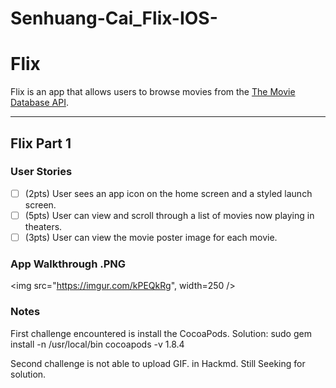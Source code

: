 # Senhuang-Cai_Flix-IOS-
# Flix

Flix is an app that allows users to browse movies from the [The Movie Database API](http://docs.themoviedb.apiary.io/#).

---

## Flix Part 1

### User Stories
- [ ] (2pts) User sees an app icon on the home screen and a styled launch screen.
- [ ] (5pts) User can view and scroll through a list of movies now playing in theaters.
- [ ] (3pts) User can view the movie poster image for each movie.

### App Walkthrough .PNG

<img src="https://imgur.com/kPEQkRg", width=250 />
### Notes
First challenge encountered is install the CocoaPods.
Solution: sudo gem install -n /usr/local/bin cocoapods -v 1.8.4

Second challenge is not able to upload GIF. in Hackmd. Still Seeking for solution.



